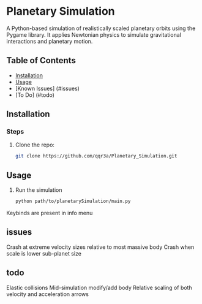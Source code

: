 # Planetary Simulation

A Python-based simulation of realistically scaled planetary orbits using the Pygame library. It applies Newtonian physics to simulate gravitational interactions and planetary motion.

## Table of Contents
- [Installation](#installation)
- [Usage](#usage)
- [Known Issues] (#issues)
- [To Do] (#todo)

## Installation

### Steps
1. Clone the repo:
   ```bash
   git clone https://github.com/qqr3a/Planetary_Simulation.git

## Usage

1. Run the simulation
   ```bash
   python path/to/planetarySimulation/main.py

Keybinds are present in info menu

## issues 

Crash at extreme velocity sizes relative to most massive body
Crash when scale is lower sub-planet size

## todo

Elastic collisions
Mid-simulation modify/add body
Relative scaling of both velocity and acceleration arrows


